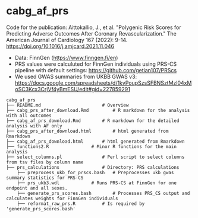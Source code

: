 # cabg_af_prs
Code for the publication: Aittokallio, J., et al. "Polygenic Risk Scores for Predicting Adverse Outcomes After Coronary Revascularization." The American Journal of Cardiology 167 (2022): 9-14.
https://doi.org/10.1016/j.amjcard.2021.11.046

* Data: FinnGen (https://www.finngen.fi/en)
* PRS values were calculuted for FinnGen individuals using PRS-CS pipeline with default settings: https://github.com/getian107/PRScs
* We used GWAS summaries from UKBB GWAS v3: https://docs.google.com/spreadsheets/d/1kvPoupSzsSFBNSztMzl04xMoSC3Kcx3CrjVf4yBmESU/edit#gid=227859291

```
cabg_af_prs
├── README.md                 		# Overview
├── cabg_prs_after_download.Rmd     	# R markdown for the analysis with all outcomes
├── cabg_af_prs_download.Rmd     	# R markdown for the detailed analysis with AF only
├── cabg_prs_after_download.html    	# html generated from Rmarkdown
├── cabg_af_prs_download.html     	# html generated from Rmarkdown
├── functions2.R      			# Minor R functions for the main analysis
├── select_columns.pl         		# Perl script to select columns from tsv files by column name
├── prs_calculations		  		# Directory: PRS calculations
	├── preprocess_ukb_for_prscs.bash	# Preprocesses ukb gwas summary statistics for PRS-CS
	├── prs_ukb3.wdl			# Runs PRS-CS at FinnGen for one endpoint and all sexes.
	├── generate_prs_scores.bash		# Processes PRS_CS output and calculates weights for FinnGen individuals
	├── reformat_raw_prs.R 			# Is required by 'generate_prs_scores.bash'

```
